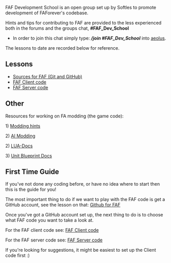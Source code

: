 FAF Development School is an open group set up by Softles to promote
development of FAForever's codebase.

Hints and tips for contributing to FAF are provided to the less
experienced both in the forums and the groups chat, **#FAF_Dev_School**

-   In order to join this chat simply type: ***/join #FAF_Dev_School***
    into [aeolus](FAF_chat "wikilink").

The lessons to date are recorded below for reference.

## Lessons

-   [Sources for FAF (Git and GitHub)](FAF_Dev_School_Git "wikilink")
-   [FAF Client code](FAF_Dev_School_Client "wikilink")
-   [FAF Server code](FAF_Dev_School_Server "wikilink")

## Other

Resources for working on FA modding (the game code):

1\) [Modding hints](Modding "wikilink")

2\) [AI Modding](AI_Modding "wikilink")

2\) [LUA-Docs](http://supcom.wikia.com/wiki/LUADOC_1.5.3599)

3\) [Unit Blueprint Docs](http://supcom.wikia.com/wiki/Blueprint)

## First Time Guide

If you've not done any coding before, or have no idea where to start
then this is the guide for you!

The most important thing to do if we want to play with the FAF code is
get a GitHub account, see the lesson on that: [Github for
FAF](FAF_Dev_School_Git "wikilink")

Once you've got a GitHub account set up, the next thing to do is to
choose what FAF code you want to take a look at.

For the FAF client code see: [FAF Client
code](FAF_Dev_School_Client "wikilink")

For the FAF server code see: [FAF Server
code](FAF_Dev_School_Server "wikilink")

If you're looking for suggestions, it might be easiest to set up the
Client code first :)